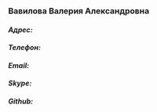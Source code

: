 
### Вавилова Валерия Александровна

#### *Адрес:* 
#### *Телефон:* 
#### *Email:* 
#### *Skype:* 
#### *Github:* 
